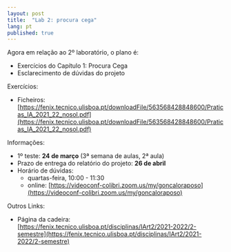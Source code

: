 ```yaml
---
layout: post
title:  "Lab 2: procura cega"
lang: pt
published: true
---
```


Agora em relação ao 2º laboratório, o plano é:
- Exercícios do Capítulo 1: Procura Cega
- Esclarecimento de dúvidas do projeto

Exercícios:
- Ficheiros: [https://fenix.tecnico.ulisboa.pt/downloadFile/563568428848600/Praticas_IA_2021_22_nosol.pdf](https://fenix.tecnico.ulisboa.pt/downloadFile/563568428848600/Praticas_IA_2021_22_nosol.pdf)

Informações:
- 1º teste: **24 de março** (3ª semana de aulas, 2ª aula)
- Prazo de entrega do relatório do projeto: **26 de abril**
- Horário de dúvidas:
	- quartas-feira, 10:00 - 11:30
	- online: [https://videoconf-colibri.zoom.us/my/goncaloraposo](https://videoconf-colibri.zoom.us/my/goncaloraposo) 

Outros Links:
- Página da cadeira: [https://fenix.tecnico.ulisboa.pt/disciplinas/IArt2/2021-2022/2-semestre](https://fenix.tecnico.ulisboa.pt/disciplinas/IArt2/2021-2022/2-semestre)
